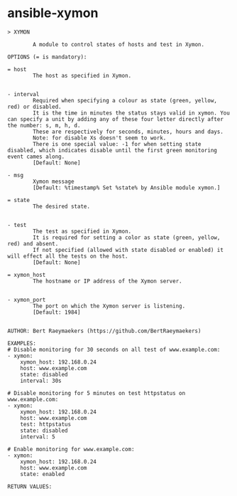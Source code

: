 # ansible-xymon

    > XYMON

            A module to control states of hosts and test in Xymon.

    OPTIONS (= is mandatory):

    = host
            The host as specified in Xymon.


    - interval
            Required when specifying a colour as state (green, yellow, red) or disabled.
            It is the time in minutes the status stays valid in xymon. You can specify a unit by adding any of these four letter directly after the number: s, m, h, d.
            These are respectively for seconds, minutes, hours and days.
            Note: for disable Xs doesn't seem to work.
            There is one special value: -1 for when setting state disabled, which indicates disable until the first green monitoring event cames along.
            [Default: None]

    - msg
            Xymon message
            [Default: %timestamp% Set %state% by Ansible module xymon.]

    = state
            The desired state.


    - test
            The test as specified in Xymon.
            It is required for setting a color as state (green, yellow, red) and absent.
            If not specified (allowed with state disabled or enabled) it will effect all the tests on the host.
            [Default: None]

    = xymon_host
            The hostname or IP address of the Xymon server.


    - xymon_port
            The port on which the Xymon server is listening.
            [Default: 1984]


    AUTHOR: Bert Raeymaekers (https://github.com/BertRaeymaekers)

    EXAMPLES:
    # Disable monitoring for 30 seconds on all test of www.example.com:
    - xymon:
        xymon_host: 192.168.0.24
        host: www.example.com
        state: disabled
        interval: 30s

    # Disable monitoring for 5 minutes on test httpstatus on www.example.com:
    - xymon:
        xymon_host: 192.168.0.24
        host: www.example.com
        test: httpstatus
        state: disabled
        interval: 5

    # Enable monitoring for www.example.com:
    - xymon:
        xymon_host: 192.168.0.24
        host: www.example.com
        state: enabled

    RETURN VALUES:

